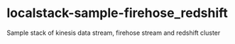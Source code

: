 # localstack-sample-firehose_redshift
Sample stack of kinesis data stream, firehose stream and redshift cluster
